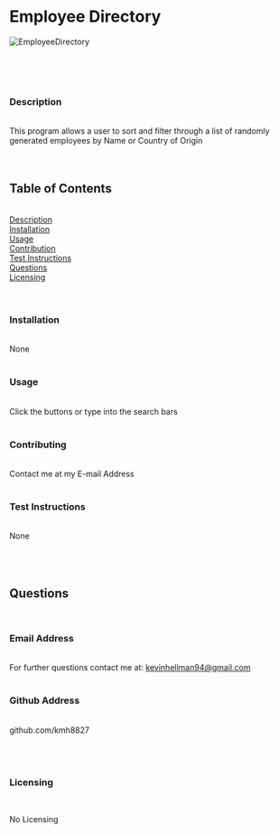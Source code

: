 # Employee Directory

![EmployeeDirectory](https://user-images.githubusercontent.com/73497003/115580104-c8a44380-a294-11eb-8424-909168493ff8.PNG)

&nbsp;  
&nbsp;  
&nbsp;  
### Description  
&nbsp;  
This program allows a user to sort and filter through a list of randomly generated employees by Name or Country of Origin  
&nbsp;  
&nbsp;  
## Table of Contents  
&nbsp;  
[Description](#description)  
[Installation](#installation)  
[Usage](#usage)  
[Contribution](#contributing)  
[Test Instructions](#test-instructions)  
[Questions](#questions)  
[Licensing](#licensing)  
&nbsp;  
&nbsp;  
### Installation  
&nbsp;  
None  
&nbsp;  
### Usage  
&nbsp;  
Click the buttons or type into the search bars  
&nbsp;  
### Contributing  
&nbsp;  
Contact me at my E-mail Address  
&nbsp;  
### Test Instructions  
&nbsp;  
None  
&nbsp;  
&nbsp;  
&nbsp;  
## Questions  
&nbsp;  
### Email Address  
&nbsp;  
For further questions contact me at: kevinhellman94@gmail.com  
&nbsp;  
### Github Address  
&nbsp;  
github.com/kmh8827  
&nbsp;  
&nbsp;  
&nbsp;  
### Licensing  
&nbsp;  
    
No Licensing
